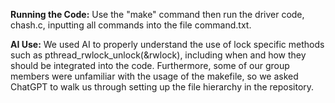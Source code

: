 **Running the Code:** Use the "make" command then run the driver code, chash.c, inputting all commands into the file command.txt.


**AI Use:** We used AI to properly understand the use of lock specific methods such as pthread_rwlock_unlock(&rwlock), including when and how they should be integrated into the code. Furthermore, some of our group members were unfamiliar with the usage of the makefile, so we asked ChatGPT to walk us through setting up the file hierarchy in the repository. 
